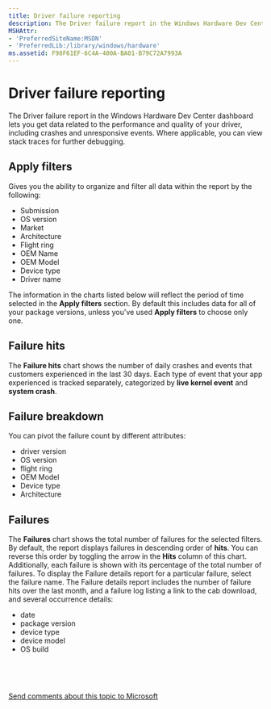 ```yaml
---
title: Driver failure reporting
description: The Driver failure report in the Windows Hardware Dev Center dashboard lets you get data related to the performance and quality of your driver, including crashes and unresponsive events. Where applicable, you can view stack traces for further debugging.
MSHAttr:
- 'PreferredSiteName:MSDN'
- 'PreferredLib:/library/windows/hardware'
ms.assetid: F98F61EF-6C4A-400A-BA01-B79C72A7993A
---
```


# Driver failure reporting


The Driver failure report in the Windows Hardware Dev Center dashboard lets you get data related to the performance and quality of your driver, including crashes and unresponsive events. Where applicable, you can view stack traces for further debugging.

## <span id="Apply_filters"></span><span id="apply_filters"></span><span id="APPLY_FILTERS"></span>Apply filters


Gives you the ability to organize and filter all data within the report by the following:

-   Submission
-   OS version
-   Market
-   Architecture
-   Flight ring
-   OEM Name
-   OEM Model
-   Device type
-   Driver name

The information in the charts listed below will reflect the period of time selected in the **Apply filters** section. By default this includes data for all of your package versions, unless you've used **Apply filters** to choose only one.

## <span id="Failure_hits"></span><span id="failure_hits"></span><span id="FAILURE_HITS"></span>Failure hits


The **Failure hits** chart shows the number of daily crashes and events that customers experienced in the last 30 days. Each type of event that your app experienced is tracked separately, categorized by **live kernel event** and **system crash**.

## <span id="Failure_breakdown"></span><span id="failure_breakdown"></span><span id="FAILURE_BREAKDOWN"></span>Failure breakdown


You can pivot the failure count by different attributes:

-   driver version
-   OS version
-   flight ring
-   OEM Model
-   Device type
-   Architecture

## <span id="Failures"></span><span id="failures"></span><span id="FAILURES"></span>Failures


The **Failures** chart shows the total number of failures for the selected filters. By default, the report displays failures in descending order of **hits**. You can reverse this order by toggling the arrow in the **Hits** column of this chart. Additionally, each failure is shown with its percentage of the total number of failures. To display the Failure details report for a particular failure, select the failure name. The Failure details report includes the number of failure hits over the last month, and a failure log listing a link to the cab download, and several occurrence details:

-   date
-   package version
-   device type
-   device model
-   OS build

 

 

[Send comments about this topic to Microsoft](mailto:wsddocfb@microsoft.com?subject=Documentation%20feedback%20%5Bhw_dashboard\hw_dashboard%5D:%20Driver%20failure%20reporting%20%20RELEASE:%20%281/3/2017%29&body=%0A%0APRIVACY%20STATEMENT%0A%0AWe%20use%20your%20feedback%20to%20improve%20the%20documentation.%20We%20don't%20use%20your%20email%20address%20for%20any%20other%20purpose,%20and%20we'll%20remove%20your%20email%20address%20from%20our%20system%20after%20the%20issue%20that%20you're%20reporting%20is%20fixed.%20While%20we're%20working%20to%20fix%20this%20issue,%20we%20might%20send%20you%20an%20email%20message%20to%20ask%20for%20more%20info.%20Later,%20we%20might%20also%20send%20you%20an%20email%20message%20to%20let%20you%20know%20that%20we've%20addressed%20your%20feedback.%0A%0AFor%20more%20info%20about%20Microsoft's%20privacy%20policy,%20see%20http://privacy.microsoft.com/default.aspx. "Send comments about this topic to Microsoft")




